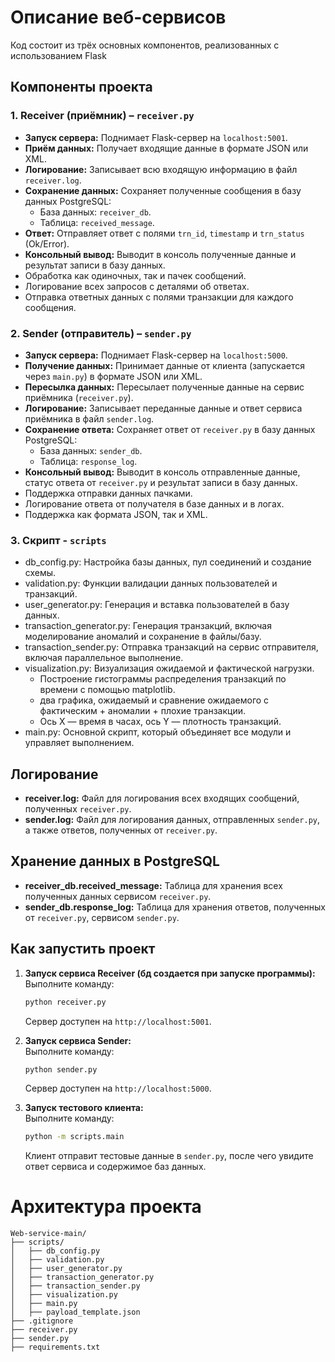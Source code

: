 
# Описание веб-сервисов

Код состоит из трёх основных компонентов, реализованных с использованием Flask

## Компоненты проекта

### 1. Receiver (приёмник) – `receiver.py`
- **Запуск сервера:** Поднимает Flask-сервер на `localhost:5001`.
- **Приём данных:** Получает входящие данные в формате JSON или XML.
- **Логирование:** Записывает всю входящую информацию в файл `receiver.log`.
- **Сохранение данных:** Сохраняет полученные сообщения в базу данных PostgreSQL:
  - База данных: `receiver_db`.
  - Таблица: `received_message`.
- **Ответ:** Отправляет ответ с полями `trn_id`, `timestamp` и `trn_status` (Ok/Error).
- **Консольный вывод:** Выводит в консоль полученные данные и результат записи в базу данных.
- Обработка как одиночных, так и пачек сообщений.
- Логирование всех запросов с деталями об ответах.
- Отправка ответных данных с полями транзакции для каждого сообщения.

### 2. Sender (отправитель) – `sender.py`
- **Запуск сервера:** Поднимает Flask-сервер на `localhost:5000`.
- **Получение данных:** Принимает данные от клиента (запускается через `main.py`) в формате JSON или XML.
- **Пересылка данных:** Пересылает полученные данные на сервис приёмника (`receiver.py`).
- **Логирование:** Записывает переданные данные и ответ сервиса приёмника в файл `sender.log`.
- **Сохранение ответа:** Сохраняет ответ от `receiver.py` в базу данных PostgreSQL:
  - База данных: `sender_db`.
  - Таблица: `response_log`.
- **Консольный вывод:** Выводит в консоль отправленные данные, статус ответа от `receiver.py` и результат записи в базу данных.
- Поддержка отправки данных пачками.
- Логирование ответа от получателя в базе данных и в логах.
- Поддержка как формата JSON, так и XML.
  
### 3. Скрипт - `scripts`
- db_config.py: Настройка базы данных, пул соединений и создание схемы.
- validation.py: Функции валидации данных пользователей и транзакций.
- user_generator.py: Генерация и вставка пользователей в базу данных.
- transaction_generator.py: Генерация транзакций, включая моделирование аномалий и сохранение в файлы/базу.
- transaction_sender.py: Отправка транзакций на сервис отправителя, включая параллельное выполнение.
- visualization.py: Визуализация ожидаемой и фактической нагрузки.
  - Построение гистограммы распределения транзакций по времени с помощью matplotlib.
  - два графика, ожидаемый и сравнение ожидаемого с фактическим + аномалии + плохие транзакции.
  - Ось X — время в часах, ось Y — плотность транзакций.
- main.py: Основной скрипт, который объединяет все модули и управляет выполнением.
    

  
## Логирование
- **receiver.log:** Файл для логирования всех входящих сообщений, полученных `receiver.py`.
- **sender.log:** Файл для логирования данных, отправленных `sender.py`, а также ответов, полученных от `receiver.py`.

## Хранение данных в PostgreSQL
- **receiver_db.received_message:** Таблица для хранения всех полученных данных сервисом `receiver.py`.
- **sender_db.response_log:** Таблица для хранения ответов, полученных от `receiver.py`, сервисом `sender.py`.


## Как запустить проект

1. **Запуск сервиса Receiver (бд создается при запуске программы):**  
   Выполните команду:  
   ```bash
   python receiver.py
   ```
   Сервер доступен на `http://localhost:5001`.

2. **Запуск сервиса Sender:**  
   Выполните команду:  
   ```bash
   python sender.py
   ```
   Сервер доступен на `http://localhost:5000`.

3. **Запуск тестового клиента:**  
   Выполните команду:  
   ```bash
   python -m scripts.main
   ```
   Клиент отправит тестовые данные в `sender.py`, после чего увидите ответ сервиса и содержимое баз данных.


# Архитектура проекта

```
Web-service-main/
├── scripts/
│   ├── db_config.py
│   ├── validation.py
│   ├── user_generator.py
│   ├── transaction_generator.py
│   ├── transaction_sender.py
│   ├── visualization.py
│   ├── main.py
│   ├── payload_template.json
├── .gitignore
├── receiver.py
├── sender.py
├── requirements.txt
```
